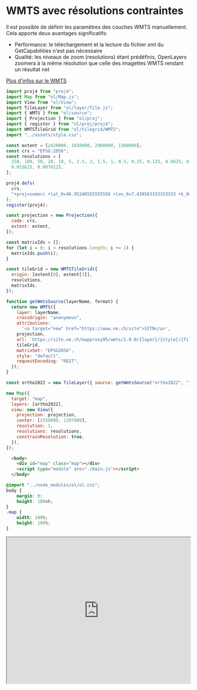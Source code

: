 # WMTS avec résolutions contraintes

Il est possible de définir les paramètres des couches WMTS manuellement. Cela apporte deux avantages significatifs:
- Performance: le téléchargement et la lecture du fichier xml du GetCapabilities n'est pas nécessaire
- Qualité: les niveaux de zoom (resolutions) étant prédéfinis, OpenLayers zoomera à la même résolution que celle des imagettes WMTS rendant un résultat net

[Plus d'infos sur le WMTS](../API%20REST%20du%20SITN/WMTS/)

```js title="/main.js"
import proj4 from "proj4";
import Map from "ol/Map.js";
import View from "ol/View";
import TileLayer from "ol/layer/Tile.js";
import { WMTS } from "ol/source";
import { Projection } from "ol/proj";
import { register } from "ol/proj/proj4";
import WMTSTileGrid from "ol/tilegrid/WMTS";
import "../assets/style.css";

const extent = [2420000, 1030000, 2900000, 1360000];
const crs = "EPSG:2056";
const resolutions = [
  250, 100, 50, 20, 10, 5, 2.5, 2, 1.5, 1, 0.5, 0.25, 0.125, 0.0625, 0.03125,
  0.015625, 0.0078125,
];

proj4.defs(
  crs,
  "+proj=somerc +lat_0=46.95240555555556 +lon_0=7.439583333333333 +k_0=1 +x_0=2600000 +y_0=1200000 +ellps=bessel +towgs84=674.374,15.056,405.346,0,0,0,0 +units=m +no_defs",
);
register(proj4);

const projection = new Projection({
  code: crs,
  extent: extent,
});

const matrixIds = [];
for (let i = 0; i < resolutions.length; i += 1) {
  matrixIds.push(i);
}

const tileGrid = new WMTSTileGrid({
  origin: [extent[0], extent[3]],
  resolutions,
  matrixIds,
});

function getWmtsSource(layerName, format) {
  return new WMTS({
    layer: layerName,
    crossOrigin: "anonymous",
    attributions:
      '<a target="new" href="https://www.ne.ch/sitn">SITN</a>',
    projection,
    url: `https://sitn.ne.ch/mapproxy95/wmts/1.0.0/{layer}/{style}/{TileMatrixSet}/{TileMatrix}/{TileRow}/{TileCol}.${format}`,
    tileGrid,
    matrixSet: "EPSG2056",
    style: "default",
    requestEncoding: "REST",
  });
}

const ortho2022 = new TileLayer({ source: getWmtsSource("ortho2022", "jpeg") });

new Map({
  target: "map",
  layers: [ortho2022],
  view: new View({
    projection: projection,
    center: [2550000, 1207000],
    resolution: 1,
    resolutions: resolutions,
    constrainResolution: true,
  }),
});
```

```html title="/index.html"
  <body>
    <div id="map" class="map"></div>
    <script type="module" src="./main.js"></script>
  </body>
```

```css title="/style.css"
@import "../node_modules/ol/ol.css";
body {
    margin: 0;
    height: 100vh;
}
.map {
    width: 100%;
    height: 100%;
}
```

<iframe
  width="100%"
  height="400px"
  src="https://sitn.ne.ch/services/examples/wmts-getcapabilities/demo.html">
</iframe>
